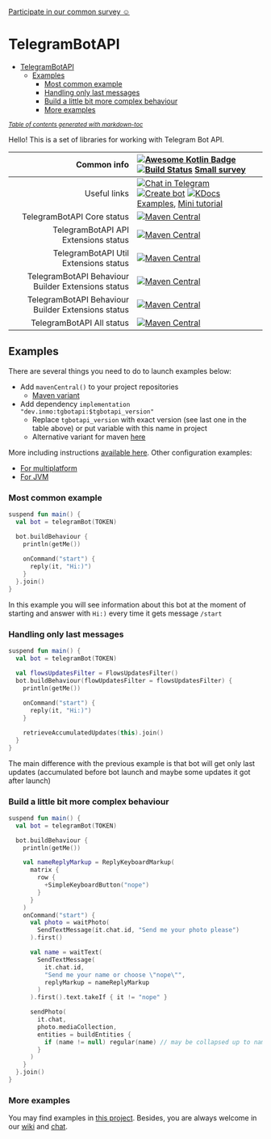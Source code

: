 [Participate in our common survey ☺](https://forms.gle/q6Xf8K3fD1pPsYUw9)

# TelegramBotAPI

- [TelegramBotAPI](#telegrambotapi)
  * [Examples](#examples)
    + [Most common example](#most-common-example)
    + [Handling only last messages](#handling-only-last-messages)
    + [Build a little bit more complex behaviour](#build-a-little-bit-more-complex-behaviour)
    + [More examples](#more-examples)

<small><i><a href='http://ecotrust-canada.github.io/markdown-toc/'>Table of contents generated with markdown-toc</a></i></small>

Hello! This is a set of libraries for working with Telegram Bot API.

| Common info                           | [![Awesome Kotlin Badge](https://kotlin.link/awesome-kotlin.svg)](https://github.com/KotlinBy/awesome-kotlin) [![Build Status](https://github.com/InsanusMokrassar/TelegramBotAPI/workflows/Build/badge.svg)](https://github.com/InsanusMokrassar/TelegramBotAPI/actions) [Small survey](https://forms.gle/2Hex2ynbHWHhi1KY7)|
| -------------------------------------:|:------------------------------------------------------------------------------------------------------------------------------------------------------------------------------------------------------------------------------------------------------------------------------------------------------------------------------------------------------------------------------------------------------------------------------------------------------------------------------------------------ |
| Useful links | [![Chat in Telegram](https://img.shields.io/static/v1?label=Talk&message=Telegram&color=blue)](https://t.me/InMoTelegramBotAPI) [![Create bot](https://img.shields.io/static/v1?label=Github&message=Template&color=blue)](https://github.com/InsanusMokrassar/TelegramBotAPI-bot_template/generate) [![KDocs](https://img.shields.io/static/v1?label=Open&message=kdocs&color=blue)](https://tgbotapi.inmo.dev/index.html) [Examples](https://github.com/InsanusMokrassar/TelegramBotAPI-examples/), [Mini tutorial](https://bookstack.inmo.dev/books/telegrambotapi/chapter/introduction-tutorial) |
| TelegramBotAPI Core status                 | [![Maven Central](https://maven-badges.herokuapp.com/maven-central/dev.inmo/tgbotapi.core/badge.svg)](https://maven-badges.herokuapp.com/maven-central/dev.inmo/tgbotapi.core) |
| TelegramBotAPI API Extensions status      | [![Maven Central](https://maven-badges.herokuapp.com/maven-central/dev.inmo/tgbotapi.api/badge.svg)](https://maven-badges.herokuapp.com/maven-central/dev.inmo/tgbotapi.api) |
| TelegramBotAPI Util Extensions status | [![Maven Central](https://maven-badges.herokuapp.com/maven-central/dev.inmo/tgbotapi.utils/badge.svg)](https://maven-badges.herokuapp.com/maven-central/dev.inmo/tgbotapi.utils) |
| TelegramBotAPI Behaviour Builder Extensions status | [![Maven Central](https://maven-badges.herokuapp.com/maven-central/dev.inmo/tgbotapi.behaviour_builder/badge.svg)](https://maven-badges.herokuapp.com/maven-central/dev.inmo/tgbotapi.behaviour_builder) |
| TelegramBotAPI Behaviour Builder Extensions status | [![Maven Central](https://maven-badges.herokuapp.com/maven-central/dev.inmo/tgbotapi.behaviour_builder.fsm/badge.svg)](https://maven-badges.herokuapp.com/maven-central/dev.inmo/tgbotapi.behaviour_builder.fsm) |
| TelegramBotAPI All status                 | [![Maven Central](https://maven-badges.herokuapp.com/maven-central/dev.inmo/tgbotapi/badge.svg)](https://maven-badges.herokuapp.com/maven-central/dev.inmo/tgbotapi)                                                             |

## Examples

There are several things you need to do to launch examples below:

* Add `mavenCentral()` to your project repositories
    * [Maven variant](https://github.com/InsanusMokrassar/TelegramBotAPI/wiki/Including-in-your-project#pomxml)
* Add dependency `implementation "dev.inmo:tgbotapi:$tgbotapi_version"` 
    * Replace `tgbotapi_version` with exact version (see last one in the table above) or put variable with this name in project
    * Alternative variant for maven [here](https://github.com/InsanusMokrassar/TelegramBotAPI/wiki/Including-in-your-project#telegrambotapi)

More including instructions [available here](https://github.com/InsanusMokrassar/TelegramBotAPI/wiki/Including-in-your-project).
Other configuration examples:

* [For multiplatform](https://github.com/InsanusMokrassar/TelegramBotAPI-examples/tree/master/ResenderBot)
* [For JVM](https://github.com/InsanusMokrassar/TelegramBotAPI-examples/blob/master/GetMeBot/build.gradle)

### Most common example

```kotlin
suspend fun main() {
  val bot = telegramBot(TOKEN)

  bot.buildBehaviour {
    println(getMe())
  
    onCommand("start") {
      reply(it, "Hi:)")
    }
  }.join()
}
```

In this example you will see information about this bot at the moment of starting and answer with `Hi:)` every time it
gets message `/start`

### Handling only last messages

```kotlin
suspend fun main() {
  val bot = telegramBot(TOKEN)

  val flowsUpdatesFilter = FlowsUpdatesFilter()
  bot.buildBehaviour(flowUpdatesFilter = flowsUpdatesFilter) {
    println(getMe())
  
    onCommand("start") {
      reply(it, "Hi:)")
    }

    retrieveAccumulatedUpdates(this).join()
  }
}
```

The main difference with the previous example is that bot will get only last updates (accumulated before bot launch
and maybe some updates it got after launch)

### Build a little bit more complex behaviour

```kotlin
suspend fun main() {
  val bot = telegramBot(TOKEN)

  bot.buildBehaviour {
    println(getMe())

    val nameReplyMarkup = ReplyKeyboardMarkup(
      matrix {
        row {
          +SimpleKeyboardButton("nope")
        }
      }
    )
    onCommand("start") {
      val photo = waitPhoto(
        SendTextMessage(it.chat.id, "Send me your photo please")
      ).first()

      val name = waitText(
        SendTextMessage(
          it.chat.id,
          "Send me your name or choose \"nope\"",
          replyMarkup = nameReplyMarkup
        )
      ).first().text.takeIf { it != "nope" }

      sendPhoto(
        it.chat,
        photo.mediaCollection,
        entities = buildEntities {
          if (name != null) regular(name) // may be collapsed up to name ?.let(::regular)
        }
      )
    }
  }.join()
}
```

### More examples

You may find examples in [this project](https://github.com/InsanusMokrassar/TelegramBotAPI-examples). Besides, you are
always welcome in our [wiki](https://github.com/InsanusMokrassar/TelegramBotAPI/wiki/About-this-project) and
[chat](https://t.me/InMoTelegramBotAPIChat).
